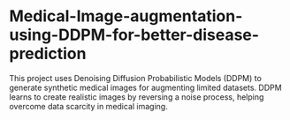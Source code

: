 # Medical-Image-augmentation-using-DDPM-for-better-disease-prediction
This project uses Denoising Diffusion Probabilistic Models (DDPM) to generate synthetic medical images for augmenting limited datasets. DDPM learns to create realistic images by reversing a noise process, helping overcome data scarcity in medical imaging.

